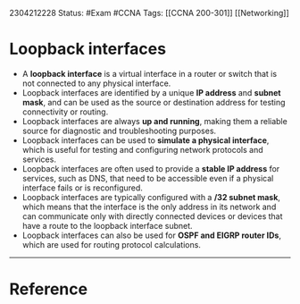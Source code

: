 2304212228
	Status: #Exam #CCNA
		Tags: [[CCNA 200-301]] [[Networking]]

# Loopback interfaces

-   A **loopback interface** is a virtual interface in a router or switch that is not connected to any physical interface.
-   Loopback interfaces are identified by a unique **IP address** and **subnet mask**, and can be used as the source or destination address for testing connectivity or routing.
-   Loopback interfaces are always **up and running**, making them a reliable source for diagnostic and troubleshooting purposes.
-   Loopback interfaces can be used to **simulate a physical interface**, which is useful for testing and configuring network protocols and services.
-   Loopback interfaces are often used to provide a **stable IP address** for services, such as DNS, that need to be accessible even if a physical interface fails or is reconfigured.
-   Loopback interfaces are typically configured with a **/32 subnet mask**, which means that the interface is the only address in its network and can communicate only with directly connected devices or devices that have a route to the loopback interface subnet.
-   Loopback interfaces can also be used for **OSPF and EIGRP router IDs**, which are used for routing protocol calculations.
---
# Reference